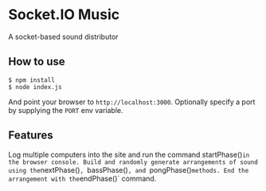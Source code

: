 
# Socket.IO Music

A socket-based sound distributor

## How to use

```
$ npm install
$ node index.js 
```

And point your browser to `http://localhost:3000`. Optionally specify
a port by supplying the `PORT` env variable.

## Features

Log multiple computers into the site and run the command startPhase()` in the
browser console. Build and randomly generate arrangements of sound using the
`nextPhase()`, `bassPhase()`, and `pongPhase()` methods. End the arrangement
with the `endPhase()` command.

